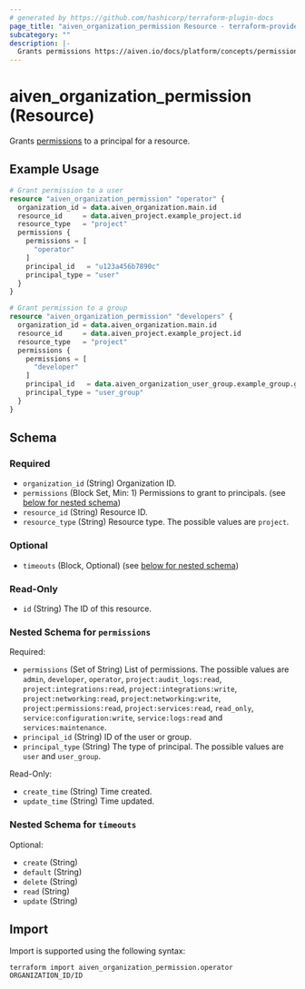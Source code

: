 ```yaml
---
# generated by https://github.com/hashicorp/terraform-plugin-docs
page_title: "aiven_organization_permission Resource - terraform-provider-aiven"
subcategory: ""
description: |-
  Grants permissions https://aiven.io/docs/platform/concepts/permissions to a principal for a resource.
---
```


# aiven_organization_permission (Resource)

Grants [permissions](https://aiven.io/docs/platform/concepts/permissions) to a principal for a resource.

## Example Usage

```terraform
# Grant permission to a user
resource "aiven_organization_permission" "operator" {
  organization_id = data.aiven_organization.main.id
  resource_id     = data.aiven_project.example_project.id
  resource_type   = "project"
  permissions {
    permissions = [
      "operator"
    ]
    principal_id   = "u123a456b7890c"
    principal_type = "user"
  }
}

# Grant permission to a group
resource "aiven_organization_permission" "developers" {
  organization_id = data.aiven_organization.main.id
  resource_id     = data.aiven_project.example_project.id
  resource_type   = "project"
  permissions {
    permissions = [
      "developer"
    ]
    principal_id   = data.aiven_organization_user_group.example_group.group_id
    principal_type = "user_group"
  }
}
```

<!-- schema generated by tfplugindocs -->
## Schema

### Required

- `organization_id` (String) Organization ID.
- `permissions` (Block Set, Min: 1) Permissions to grant to principals. (see [below for nested schema](#nestedblock--permissions))
- `resource_id` (String) Resource ID.
- `resource_type` (String) Resource type. The possible values are `project`.

### Optional

- `timeouts` (Block, Optional) (see [below for nested schema](#nestedblock--timeouts))

### Read-Only

- `id` (String) The ID of this resource.

<a id="nestedblock--permissions"></a>
### Nested Schema for `permissions`

Required:

- `permissions` (Set of String) List of permissions. The possible values are `admin`, `developer`, `operator`, `project:audit_logs:read`, `project:integrations:read`, `project:integrations:write`, `project:networking:read`, `project:networking:write`, `project:permissions:read`, `project:services:read`, `read_only`, `service:configuration:write`, `service:logs:read` and `services:maintenance`.
- `principal_id` (String) ID of the user or group.
- `principal_type` (String) The type of principal. The possible values are `user` and `user_group`.

Read-Only:

- `create_time` (String) Time created.
- `update_time` (String) Time updated.


<a id="nestedblock--timeouts"></a>
### Nested Schema for `timeouts`

Optional:

- `create` (String)
- `default` (String)
- `delete` (String)
- `read` (String)
- `update` (String)

## Import

Import is supported using the following syntax:

```shell
terraform import aiven_organization_permission.operator ORGANIZATION_ID/ID
```
